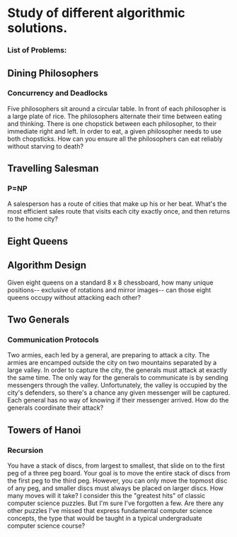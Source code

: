 # Study of different algorithmic solutions.

### List of Problems:


## Dining Philosophers

### Concurrency and Deadlocks

Five philosophers sit around a circular table. In front of each philosopher is a large plate of rice. The philosophers alternate their time between eating and thinking. There is one chopstick between each philosopher, to their immediate right and left. In order to eat, a given philosopher needs to use both chopsticks. How can you ensure all the philosophers can eat reliably without starving to death?

## Travelling Salesman

### P=NP

A salesperson has a route of cities that make up his or her beat. What's the most efficient sales route that visits each city exactly once, and then returns to the home city?

## Eight Queens

## Algorithm Design

Given eight queens on a standard 8 x 8 chessboard, how many unique positions-- exclusive of rotations and mirror images-- can those eight queens occupy without attacking each other?

## Two Generals

### Communication Protocols

Two armies, each led by a general, are preparing to attack a city. The armies are encamped outside the city on two mountains separated by a large valley. In order to capture the city, the generals must attack at exactly the same time. The only way for the generals to communicate is by sending messengers through the valley. Unfortunately, the valley is occupied by the city's defenders, so there's a chance any given messenger will be captured. Each general has no way of knowing if their messenger arrived. How do the generals coordinate their attack?

## Towers of Hanoi

### Recursion

You have a stack of discs, from largest to smallest, that slide on to the first peg of a three peg board. Your goal is to move the entire stack of discs from the first peg to the third peg. However, you can only move the topmost disc of any peg, and smaller discs must always be placed on larger discs. How many moves will it take? 
I consider this the "greatest hits" of classic computer science puzzles. But I'm sure I've forgotten a few. Are there any other puzzles I've missed that express fundamental computer science concepts, the type that would be taught in a typical undergraduate computer science course?

